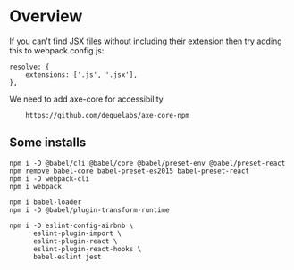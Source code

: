 # Overview

If you can't find JSX files without including their extension then try adding this to webpack.config.js:

    resolve: {
        extensions: ['.js', '.jsx'],
    },

We need to add axe-core for accessibility

        https://github.com/dequelabs/axe-core-npm

## Some installs

    npm i -D @babel/cli @babel/core @babel/preset-env @babel/preset-react
    npm remove babel-core babel-preset-es2015 babel-preset-react
    npm i -D webpack-cli
    npm i webpack

    npm i babel-loader
    npm i -D @babel/plugin-transform-runtime

    npm i -D eslint-config-airbnb \
          eslint-plugin-import \
          eslint-plugin-react \
          eslint-plugin-react-hooks \
          babel-eslint jest
